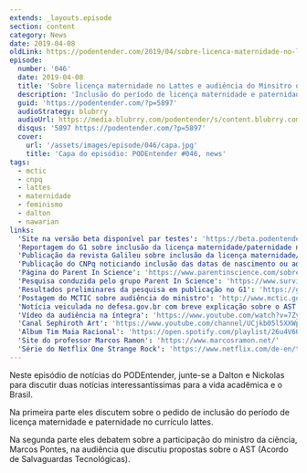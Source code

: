 ```yaml
---
extends: _layouts.episode
section: content
category: News
date: 2019-04-08
oldLink: https://podentender.com/2019/04/sobre-licenca-maternidade-no-lattes-e-ast.html
episode:
  number: '046'
  date: 2019-04-08
  title: 'Sobre licença maternidade no Lattes e audiência do Minsitro da Ciência Marcos Pontes sobre o AST'
  description: 'Inclusão do período de licença maternidade e paternidade no currículo lattes. Marcos Pontes esclarece o AST (Acordo de Salvaguardas Tecnológicas).'
  guid: 'https://podentender.com/?p=5897'
  audioStrategy: blubrry
  audioUrl: https://media.blubrry.com/podentender/s/content.blubrry.com/podentender/PODEntender_46.mp3
  disqus: '5897 https://podentender.com/?p=5897'
  cover:
    url: '/assets/images/episode/046/capa.jpg'
    title: 'Capa do episódio: PODEntender #046, news'
tags:
  - mctic
  - cnpq
  - lattes
  - maternidade
  - feminismo
  - dalton
  - nawarian
links:
  'Site na versão beta disponível par testes': 'https://beta.podentender.com/'
  'Reportagem do G1 sobre inclusão da licença maternidade/paternidade no Lattes': 'https://g1.globo.com/ciencia-e-saude/noticia/2019/03/27/apos-pedido-de-cientistas-cnpq-ira-incluir-periodo-de-licenca-maternidade-e-paternidade-no-curriculo-lattes.ghtml'
  'Publicação da revista Galileu sobre inclusão da licença maternidade/paternidade no Lattes': 'https://revistagalileu.globo.com/Ciencia/noticia/2019/03/curriculo-lattes-permitira-inclusao-de-licenca-maternidade-e-paternidade.html'
  'Publicação do CNPq noticiando inclusão das datas de nascimento ou adoção de filhos no Lattes': 'http://www.cnpq.br/web/guest/noticiasviews/-/journal_content/56_INSTANCE_a6MO/10157/7197016'
  'Página do Parent In Science': 'https://www.parentinscience.com/sobre-o-parent-in-science'
  'Pesquisa conduzida pelo grupo Parent In Science': 'https://www.survio.com/survey/d/T5X3Q3M9W4B3T8H5J'
  'Resultados preliminares da pesquisa em publicação no G1': 'https://g1.globo.com/ciencia-e-saude/noticia/2018/11/13/cientistas-mulheres-pedem-inclusao-de-periodo-de-licenca-maternidade-no-curriculo-lattes.ghtml'
  'Postagem do MCTIC sobre audiência do ministro': 'http://www.mctic.gov.br/mctic/opencms/salaImprensa/noticias/arquivos/2019/03/Ministro_Marcos_Pontes_apresenta_acordo_de_Alcantara_nesta_quintafeira_28_no_Senado.html'
  'Notícia veiculada no defesa.gov.br com breve explicação sobre o AST': 'https://www.defesa.gov.br/noticias/53840-acordo-de-salvaguardas-tecnologicas-possibilita-destravar-uso-comercial-do-centro-de-lancamentos-de-alcantara'
  'Vídeo da audiência na íntegra': 'https://www.youtube.com/watch?v=7ZySBgCcUNs'
  'Canal Sephiroth Art': 'https://www.youtube.com/channel/UCjkb05l5XXWpwH3_Mjd691Q'
  'Album Tim Maia Racional': 'https://open.spotify.com/playlist/26u4V6QK7XpR5v1dm0IwZ1'
  'Site do professor Marcos Ramon': 'https://www.marcosramon.net/'
  'Série do Netflix One Strange Rock': 'https://www.netflix.com/de-en/title/81071666'
---
```

Neste episódio de notícias do PODEntender, junte-se a Dalton e Nickolas para discutir duas notícias interessantíssimas para a vida acadêmica e o Brasil.

Na primeira parte eles discutem sobre o pedido de inclusão do período de licença maternidade e paternidade no currículo lattes.

Na segunda parte eles debatem sobre a participação do ministro da ciência, Marcos Pontes, na audiência que discutiu propostas sobre o AST (Acordo de Salvaguardas Tecnológicas).

